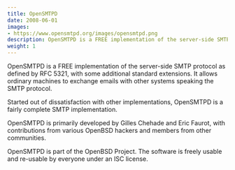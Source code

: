 ```yaml
---
title: OpenSMTPD
date: 2008-06-01
images:
- https://www.opensmtpd.org/images/opensmtpd.png
description: OpenSMTPD is a FREE implementation of the server-side SMTP protocol as defined by RFC 5321, with some additional standard extensions. It allows ordinary machines to exchange emails with other systems speaking the SMTP protocol.
weight: 1
---
```


OpenSMTPD is a FREE implementation of the server-side SMTP protocol as defined by RFC 5321, with some additional standard extensions. It allows ordinary machines to exchange emails with other systems speaking the SMTP protocol.

Started out of dissatisfaction with other implementations, OpenSMTPD is a fairly complete SMTP implementation.

OpenSMTPD is primarily developed by Gilles Chehade and Eric Faurot, with contributions from various OpenBSD hackers and members from other communities.

OpenSMTPD is part of the OpenBSD Project. The software is freely usable and re-usable by everyone under an ISC license.